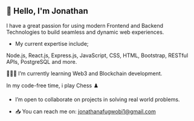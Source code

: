 ## 👋 Hello, I'm Jonathan

I have a great passion for using modern Frontend and Backend Technologies to build seamless and dynamic web experiences.

- My current expertise include;

Node.js, React.js, Express.js, JavaScript, CSS, HTML, Bootstrap, RESTful APIs, PostgreSQL and more. 

👨🏻‍💻 I’m currently learning Web3 and Blockchain development.

In my code-free time, i play Chess ♟️

-  I’m open to collaborate on projects in solving real world problems.
  
- 📥 You can reach me on: jonathanafugwobi1@gmail.com

<!---
Dopetwist/Dopetwist is a ✨ special ✨ repository because its `README.md` (this file) appears on your GitHub profile.
You can click the Preview link to take a look at your changes.
--->
